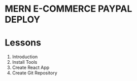 # MERN E-COMMERCE PAYPAL DEPLOY

# Lessons

1. Introduction
2. Install Tools
3. Create React App
4. Create Git Repository

